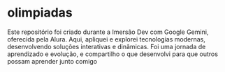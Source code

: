 # olimpiadas
Este repositório foi criado durante a Imersão Dev com Google Gemini, oferecida pela Alura. Aqui, apliquei e explorei tecnologias modernas, desenvolvendo soluções interativas e dinâmicas. Foi uma jornada de aprendizado e evolução, e compartilho o que desenvolvi para que outros possam aprender junto comigo
